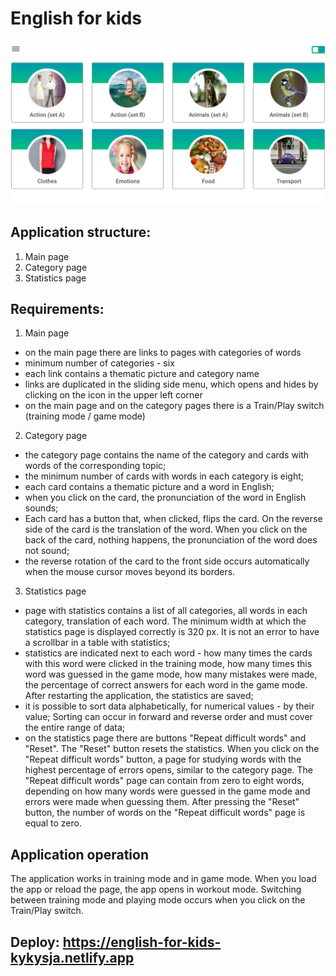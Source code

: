 # English for kids

![screenshot](screenshot.jpg)

## Application structure:

1. Main page
2. Category page
3. Statistics page

## Requirements:

1. Main page

- on the main page there are links to pages with categories of words
- minimum number of categories - six
- each link contains a thematic picture and category name
- links are duplicated in the sliding side menu, which opens and hides by clicking on the icon in the upper left corner
- on the main page and on the category pages there is a Train/Play switch (training mode / game mode)

2. Category page

- the category page contains the name of the category and cards with words of the corresponding topic;
- the minimum number of cards with words in each category is eight;
- each card contains a thematic picture and a word in English;
- when you click on the card, the pronunciation of the word in English sounds;
- Each card has a button that, when clicked, flips the card. On the reverse side of the card is the translation of the word. When you click on the back of the card, nothing happens, the pronunciation of the word does not sound;
- the reverse rotation of the card to the front side occurs automatically when the mouse cursor moves beyond its borders.

3. Statistics page

- page with statistics contains a list of all categories, all words in each category, translation of each word. The minimum width at which the statistics page is displayed correctly is 320 px. It is not an error to have a scrollbar in a table with statistics;
- statistics are indicated next to each word - how many times the cards with this word were clicked in the training mode, how many times this word was guessed in the game mode, how many mistakes were made, the percentage of correct answers for each word in the game mode. After restarting the application, the statistics are saved;
- it is possible to sort data alphabetically, for numerical values ​​- by their value; Sorting can occur in forward and reverse order and must cover the entire range of data;
- on the statistics page there are buttons "Repeat difficult words" and "Reset". The "Reset" button resets the statistics. When you click on the "Repeat difficult words" button, a page for studying words with the highest percentage of errors opens, similar to the category page. The "Repeat difficult words" page can contain from zero to eight words, depending on how many words were guessed in the game mode and errors were made when guessing them. After pressing the "Reset" button, the number of words on the "Repeat difficult words" page is equal to zero.

## Application operation

The application works in training mode and in game mode.
When you load the app or reload the page, the app opens in workout mode.
Switching between training mode and playing mode occurs when you click on the Train/Play switch.

## Deploy: https://english-for-kids-kykysja.netlify.app
